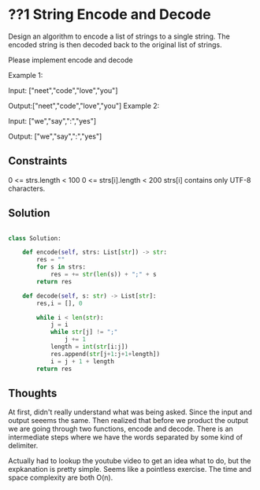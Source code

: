 # ??1 String Encode and Decode

Design an algorithm to encode a list of strings to a single string. The encoded string is then decoded back to the original list of strings.

Please implement encode and decode

Example 1:

Input: ["neet","code","love","you"]

Output:["neet","code","love","you"]
Example 2:

Input: ["we","say",":","yes"]

Output: ["we","say",":","yes"]

## Constraints

0 <= strs.length < 100
0 <= strs[i].length < 200
strs[i] contains only UTF-8 characters.

## Solution

```python

class Solution:

    def encode(self, strs: List[str]) -> str:
        res = ""
        for s in strs:
            res = += str(len(s)) + ";" + s
        return res

    def decode(self, s: str) -> List[str]:
        res,i = [], 0

        while i < len(str):
            j = i
            while str[j] != ";"
                j += 1
            length = int(str[i:j])
            res.append(str[j+1:j+1+length])
            i = j + 1 + length
        return res

```

## Thoughts

At first, didn't really understand what was being asked. Since the input and output seeems the same. Then realized that before we product the output we are going through two functions, encode and decode. There is an intermediate steps where we have the words separated by some kind of delimiter.

Actually had to lookup the youtube video to get an idea what to do, but the expkanation is pretty simple. Seems like a pointless exercise. The time and space complexity are both O(n).
